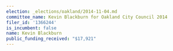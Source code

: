 ```yaml
---
election: _elections/oakland/2014-11-04.md
committee_name: Kevin Blackburn for Oakland City Council 2014
filer_id: '1366244'
is_incumbent: false
name: Kevin Blackburn
public_funding_received: "$17,921"
---
```

